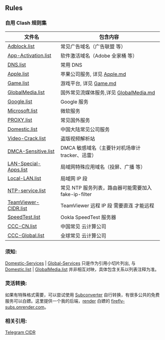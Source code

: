 ## Rules

### 自用 Clash 规则集

| 文件名                                                                                                 | 包含内容                                                                                                 |
| ------------------------------------------------------------------------------------------------------ | -------------------------------------------------------------------------------------------------------- |
| [Adblock.list](https://github.com/LM-Firefly/Rules/blob/master/Adblock/Adblock.list)                   | 常见广告域名（广告联盟 等）                                                                              |
| [App-Activation.list](https://github.com/LM-Firefly/Rules/blob/master/Special/App-Activation.list)     | 软件激活域名（Adobe 全家桶 等）                                                                          |
| [DNS.list](https://github.com/LM-Firefly/Rules/blob/master/Special/DNS.list)                           | 常用 DNS                                                                                                 |
| [Apple.list](https://github.com/LM-Firefly/Rules/blob/master/Apple.list)                               | 苹果公司服务, 详见 [Apple.md](https://github.com/LM-Firefly/Rules/blob/master/Apple.md)                  |
| [Game.list](https://github.com/LM-Firefly/Rules/blob/master/Game.list)                                 | 游戏平台, 详见 [Game.md](https://github.com/LM-Firefly/Rules/blob/master/Game.md)                        |
| [GlobalMedia.list](https://github.com/LM-Firefly/Rules/blob/master/GlobalMedia.list)                   | 国外常见流媒体服务,详见 [GlobalMedia.md](https://github.com/LM-Firefly/Rules/blob/master/GlobalMedia.md) |
| [Google.list](https://github.com/LM-Firefly/Rules/blob/master/PROXY/Google.list)                       | Google 服务                                                                                              |
| [Microsoft.list](https://github.com/LM-Firefly/Rules/blob/master/Microsoft.list)                       | 微软服务                                                                                                 |
| [PROXY.list](https://github.com/LM-Firefly/Rules/blob/master/PROXY.list)                               | 常见国外服务                                                                                             |
| [Domestic.list](https://github.com/LM-Firefly/Rules/blob/master/Domestic.list)                         | 中国大陆常见公司服务                                                                                     |
| [Video-Crack.list](https://github.com/LM-Firefly/Rules/blob/master/Special/Video-Crack.list)           | 盗版视频解析站                                                                                           |
| [DMCA-Sensitive.list](https://github.com/LM-Firefly/Rules/blob/master/Special/DMCA-Sensitive.list)     | DMCA 敏感域名（主要针对机场审计 tracker、迅雷）                                                          |
| [LAN-Special-Apps.list](https://github.com/LM-Firefly/Rules/blob/master/Special/LAN-Special-Apps.list) | 局域网特殊应用域名（投屏、广播 等）                                                                      |
| [Local-LAN.list](https://github.com/LM-Firefly/Rules/blob/master/Special/Local-LAN.list)               | 局域网 IP 段                                                                                             |
| [NTP-service.list](https://github.com/LM-Firefly/Rules/blob/master/Special/NTP-Service.list)           | 常见 NTP 服务列表，路由器可能需要加入 fake-ip-filter                                                     |
| [TeamViewer-CIDR.list](https://github.com/LM-Firefly/Rules/blob/master/Special/TeamViewer-CIDR.list)   | TeamViewer 远程 IP 段 需要直连 才能远程                                                                  |
| [SpeedTest.list](https://github.com/LM-Firefly/Rules/blob/master/SpeedTest.list)                       | Ookla SpeedTest 服务器                                                                                   |
| [CCC-CN.list](https://github.com/LM-Firefly/Rules/blob/master/CCC-CN.list)                             | 中国常见 云计算公司                                                                                      |
| [CCC-Global.list](https://github.com/LM-Firefly/Rules/blob/master/CCC-Global.list)                     | 全球常见 云计算公司                                                                                      |

### 须知:

[Domestic-Services](https://github.com/LM-Firefly/Rules/tree/master/Domestic-Services) | [Global-Services](https://github.com/LM-Firefly/Rules/tree/master/Global-Services) 只是作为引用小切片列出, 与 [Domestic.list](https://github.com/LM-Firefly/Rules/blob/master/Domestic.list) | [GlobalMedia.list](https://github.com/LM-Firefly/Rules/blob/master/GlobalMedia.list) 并非相互对映，具体包含关系以列表注释为准。

### 灵活转换:

如果有特殊格式需要，可以尝试使用 [Subconverter](https://github.com/tindy2013/subconverter/blob/master/README-cn.md#%E8%A7%84%E5%88%99%E8%BD%AC%E6%8D%A2) 自行转换，有很多公共的免费服务可以白嫖。这里提供一个我的后端，[render](https://render.com) 白嫖的 [firefly-subs.onrender.com](https://firefly-subs.onrender.com/)。

### 相关引用:

[Telegram CIDR](https://core.telegram.org/resources/cidr.txt)
